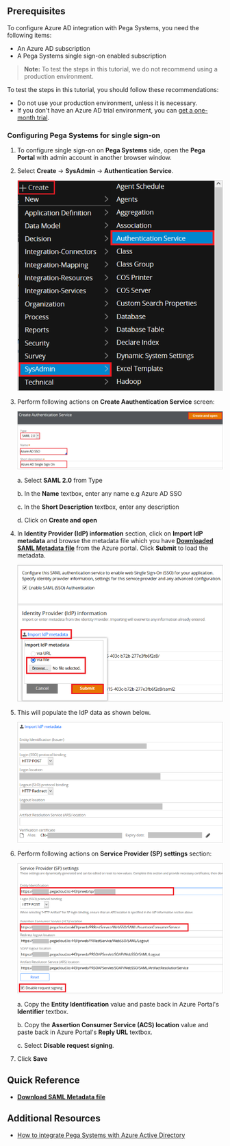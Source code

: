 ## Prerequisites

To configure Azure AD integration with Pega Systems, you need the following items:

- An Azure AD subscription
- A Pega Systems single sign-on enabled subscription

> **Note:**
> To test the steps in this tutorial, we do not recommend using a production environment.

To test the steps in this tutorial, you should follow these recommendations:

- Do not use your production environment, unless it is necessary.
- If you don't have an Azure AD trial environment, you can [get a one-month trial](https://azure.microsoft.com/pricing/free-trial/).

### Configuring Pega Systems for single sign-on

1. To configure single sign-on on **Pega Systems** side, open the **Pega Portal** with admin account in another browser window.

2. Select **Create** -> **SysAdmin** -> **Authentication Service**.

	![Configure Single Sign-On Save button](./media/tutorial_pegasystems_admin.png)
	
3. Perform following actions on **Create Aauthentication Service** screen:

	![Configure Single Sign-On Save button](./media/tutorial_pegasystems_admin1.png)

	a. Select **SAML 2.0** from Type

	b. In the **Name** textbox, enter any name e.g Azure AD SSO

	c. In the **Short Description** textbox, enter any description  

	d. Click on **Create and open** 
	
4. In **Identity Provider (IdP) information** section, click on **Import IdP metadata** and browse the metadata file which you have **[Downloaded SAML Metadata file](%metadata:metadataDownloadUrl%)** from the Azure portal. Click **Submit** to load the metadata.

	![Configure Single Sign-On Save button](./media/tutorial_pegasystems_admin2.png)
	
5. This will populate the IdP data as shown below.

	![Configure Single Sign-On Save button](./media/tutorial_pegasystems_admin3.png)
	
6. Perform following actions on **Service Provider (SP) settings** section:

	![Configure Single Sign-On Save button](./media/tutorial_pegasystems_admin4.png)

	a. Copy the **Entity Identification** value and paste back in Azure Portal's **Identifier** textbox.

	b.  Copy the **Assertion Consumer Service (ACS) location** value and paste back in Azure Portal's **Reply URL** textbox.

	c. Select **Disable request signing**.

7. Click **Save**

## Quick Reference

* **[Download SAML Metadata file](%metadata:metadataDownloadUrl%)**

## Additional Resources

* [How to integrate Pega Systems with Azure Active Directory](https://docs.microsoft.com/azure/active-directory/active-directory-saas-pegasystems-tutorial)
